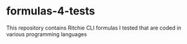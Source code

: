 # formulas-4-tests
  This repository contains Ritchie CLI formulas I tested that are coded in various programming languages
